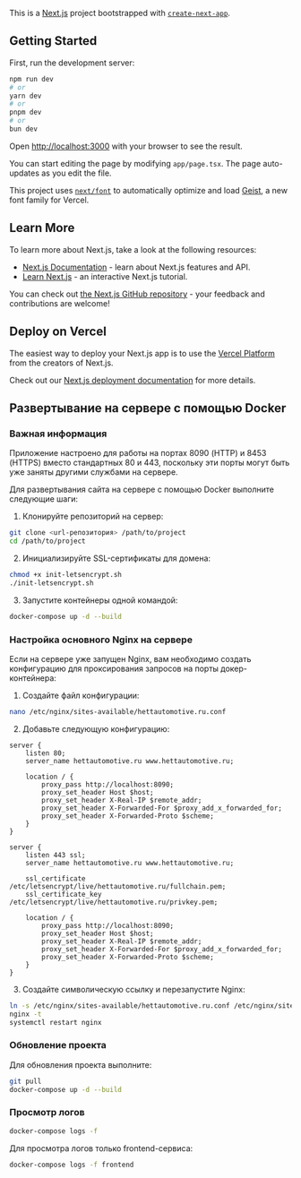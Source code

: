 This is a [Next.js](https://nextjs.org) project bootstrapped with [`create-next-app`](https://nextjs.org/docs/app/api-reference/cli/create-next-app).

## Getting Started

First, run the development server:

```bash
npm run dev
# or
yarn dev
# or
pnpm dev
# or
bun dev
```

Open [http://localhost:3000](http://localhost:3000) with your browser to see the result.

You can start editing the page by modifying `app/page.tsx`. The page auto-updates as you edit the file.

This project uses [`next/font`](https://nextjs.org/docs/app/building-your-application/optimizing/fonts) to automatically optimize and load [Geist](https://vercel.com/font), a new font family for Vercel.

## Learn More

To learn more about Next.js, take a look at the following resources:

- [Next.js Documentation](https://nextjs.org/docs) - learn about Next.js features and API.
- [Learn Next.js](https://nextjs.org/learn) - an interactive Next.js tutorial.

You can check out [the Next.js GitHub repository](https://github.com/vercel/next.js) - your feedback and contributions are welcome!

## Deploy on Vercel

The easiest way to deploy your Next.js app is to use the [Vercel Platform](https://vercel.com/new?utm_medium=default-template&filter=next.js&utm_source=create-next-app&utm_campaign=create-next-app-readme) from the creators of Next.js.

Check out our [Next.js deployment documentation](https://nextjs.org/docs/app/building-your-application/deploying) for more details.

## Развертывание на сервере с помощью Docker

### Важная информация

Приложение настроено для работы на портах 8090 (HTTP) и 8453 (HTTPS) вместо стандартных 80 и 443, поскольку эти порты могут быть уже заняты другими службами на сервере.

Для развертывания сайта на сервере с помощью Docker выполните следующие шаги:

1. Клонируйте репозиторий на сервер:

```bash
git clone <url-репозитория> /path/to/project
cd /path/to/project
```

2. Инициализируйте SSL-сертификаты для домена:

```bash
chmod +x init-letsencrypt.sh
./init-letsencrypt.sh
```

3. Запустите контейнеры одной командой:

```bash
docker-compose up -d --build
```

### Настройка основного Nginx на сервере

Если на сервере уже запущен Nginx, вам необходимо создать конфигурацию для проксирования запросов на порты докер-контейнера:

1. Создайте файл конфигурации:

```bash
nano /etc/nginx/sites-available/hettautomotive.ru.conf
```

2. Добавьте следующую конфигурацию:

```
server {
    listen 80;
    server_name hettautomotive.ru www.hettautomotive.ru;

    location / {
        proxy_pass http://localhost:8090;
        proxy_set_header Host $host;
        proxy_set_header X-Real-IP $remote_addr;
        proxy_set_header X-Forwarded-For $proxy_add_x_forwarded_for;
        proxy_set_header X-Forwarded-Proto $scheme;
    }
}

server {
    listen 443 ssl;
    server_name hettautomotive.ru www.hettautomotive.ru;

    ssl_certificate /etc/letsencrypt/live/hettautomotive.ru/fullchain.pem;
    ssl_certificate_key /etc/letsencrypt/live/hettautomotive.ru/privkey.pem;

    location / {
        proxy_pass http://localhost:8090;
        proxy_set_header Host $host;
        proxy_set_header X-Real-IP $remote_addr;
        proxy_set_header X-Forwarded-For $proxy_add_x_forwarded_for;
        proxy_set_header X-Forwarded-Proto $scheme;
    }
}
```

3. Создайте символическую ссылку и перезапустите Nginx:

```bash
ln -s /etc/nginx/sites-available/hettautomotive.ru.conf /etc/nginx/sites-enabled/
nginx -t
systemctl restart nginx
```

### Обновление проекта

Для обновления проекта выполните:

```bash
git pull
docker-compose up -d --build
```

### Просмотр логов

```bash
docker-compose logs -f
```

Для просмотра логов только frontend-сервиса:

```bash
docker-compose logs -f frontend
```
